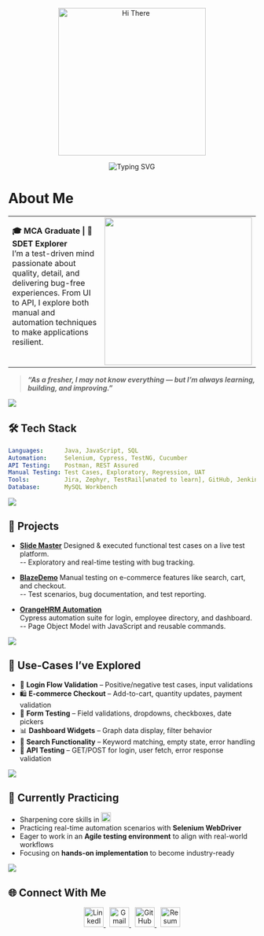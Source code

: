 <p align="center">
    <img src="https://user-images.githubusercontent.com/74038190/213760705-0d5bf320-4f43-4352-b74b-0889ae726bf7.gif" width="300" alt= "Hi There" />
</p>

<p align="center">
  <img src="https://readme-typing-svg.demolab.com?font=Fira+Code&duration=3000&pause=1000&color=F75C7E&center=true&vCenter=true&width=400&lines=I'm+Swathi%F0%9F%95%B5%F0%9F%8F%BB%E2%80%8D%E2%99%80%EF%B8%8F" alt="Typing SVG" />
</p>


# About Me  

<table>
  <tr>
    <td>
      <strong>🎓 MCA Graduate | 🧪 SDET Explorer</strong><br/>
      I’m a test-driven mind passionate about quality, detail, and delivering bug-free experiences. From UI to API, I explore both manual and automation techniques to make applications resilient.<br/><br/>
    </td>
    <td align="right">
      <img src="https://github-readme-stats.vercel.app/api?username=swathi-T3&show_icons=true&theme=react&hide_title=true" width="300" />
    </td>
  </tr>
</table>


>  ***“As a fresher, I may not know everything — but I’m always learning, building, and improving.”***

<img src="https://user-images.githubusercontent.com/74038190/212284100-561aa473-3905-4a80-b561-0d28506553ee.gif">

## 🛠️ Tech Stack  

```yaml
Languages:      Java, JavaScript, SQL
Automation:     Selenium, Cypress, TestNG, Cucumber
API Testing:    Postman, REST Assured
Manual Testing: Test Cases, Exploratory, Regression, UAT
Tools:          Jira, Zephyr, TestRail[wnated to learn], GitHub, Jenkins (basic), XMind
Database:       MySQL Workbench

```

<img src="https://user-images.githubusercontent.com/74038190/212284100-561aa473-3905-4a80-b561-0d28506553ee.gif">

## 📁 Projects

-  [**Slide Master**](https://github.com/swathi-T3/slide-master-app.git)
  Designed & executed functional test cases on a live test platform.  
   -- Exploratory and real-time testing with bug tracking.

-  [**BlazeDemo**](https://github.com/kusuma6379/Final-Hackathon.git)
  Manual testing on e-commerce features like search, cart, and checkout.  
  -- Test scenarios, bug documentation, and test reporting.

-  [**OrangeHRM Automation**](https://github.com/swathi-T3/orange-HRM.git)  
  Cypress automation suite for login, employee directory, and dashboard.  
  -- Page Object Model with JavaScript and reusable commands.

<img src="https://user-images.githubusercontent.com/74038190/212284100-561aa473-3905-4a80-b561-0d28506553ee.gif">

## 🎯 Use-Cases I’ve Explored

- 🔐 **Login Flow Validation** – Positive/negative test cases, input validations  
- 🛍️ **E-commerce Checkout** – Add-to-cart, quantity updates, payment validation  
- 🧾 **Form Testing** – Field validations, dropdowns, checkboxes, date pickers  
- 📊 **Dashboard Widgets** – Graph data display, filter behavior  
- 💬 **Search Functionality** – Keyword matching, empty state, error handling  
- 📧 **API Testing** – GET/POST for login, user fetch, error response validation

<img src="https://user-images.githubusercontent.com/74038190/212284100-561aa473-3905-4a80-b561-0d28506553ee.gif">

## 🧪 Currently Practicing

- Sharpening core skills in  <img src="https://img.shields.io/badge/Java-007396?style=flat-square&logo=java&logoColor=white" height="20"/>
- Practicing real-time automation scenarios with **Selenium WebDriver**
- Eager to work in an **Agile testing environment** to align with real-world workflows
- Focusing on **hands-on implementation** to become industry-ready


<img src="https://user-images.githubusercontent.com/74038190/212284100-561aa473-3905-4a80-b561-0d28506553ee.gif">

## 🌐 Connect With Me

 <p align="center">
  <a href="https://www.linkedin.com/in/thoorpati-swathi-41452525a" target="_blank">
    <img src="https://cdn.jsdelivr.net/gh/devicons/devicon/icons/linkedin/linkedin-original.svg" width="40" height="40" alt="LinkedIn"/>
  </a>
  &nbsp;
  <a href="mailto:swathithoorpati03@gmail.com">
    <img src="https://cdn.jsdelivr.net/gh/devicons/devicon/icons/google/google-original.svg" width="40" height="40" alt="Gmail"/>
  </a>
  &nbsp;
  <a href="https://github.com/swathi-T3" target="_blank">
    <img src="https://cdn.jsdelivr.net/gh/devicons/devicon/icons/github/github-original.svg" width="40" height="40" alt="GitHub"/>
  </a>
  &nbsp;
  <a href="https://drive.google.com/file/d/1Wqw2Udtbe8htJqVmyL69D2C9yHJh8Mm5/view?usp=sharing" target="_blank">
    <img src="https://img.icons8.com/plasticine/100/resume.png" width="40" height="40" alt="Resume"/>
  </a>
</p>





